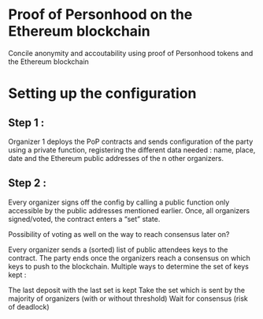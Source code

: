 # Proof of Personhood on the Ethereum blockchain
Concile anonymity and accoutability using proof of Personhood tokens and the Ethereum blockchain

# Setting up the configuration

## Step 1 :

Organizer 1 deploys the PoP contracts and sends configuration of the party using a private function, registering the different data needed : name, place, date and the Ethereum public addresses of the n other organizers.

## Step 2 :

Every organizer signs off the config by calling a public function only accessible by the public addresses mentioned earlier. Once, all organizers signed/voted, the contract enters a “set” state.

Possibility of voting as well on the way to reach consensus later on?

Every organizer sends a (sorted) list of public attendees keys to the contract.
The party ends once the organizers reach a consensus on which keys to push to the blockchain. Multiple ways to determine the set of keys kept :

The last deposit with the last set is kept
Take the set which is sent by the majority of organizers (with or without threshold)
Wait for consensus (risk of deadlock)
